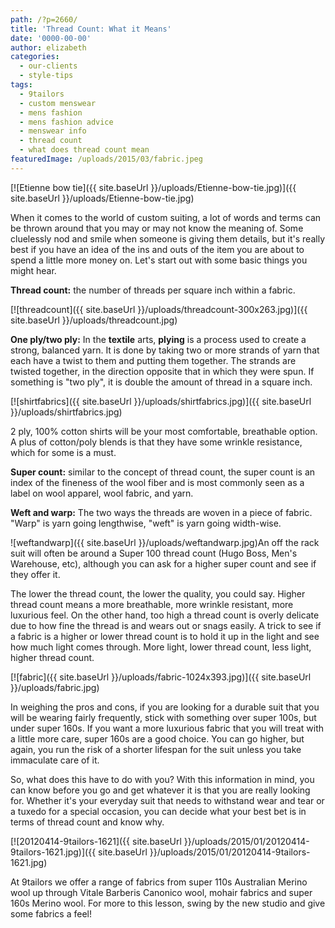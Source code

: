 ```yaml
---
path: /?p=2660/
title: 'Thread Count: What it Means'
date: '0000-00-00'
author: elizabeth
categories:
  - our-clients
  - style-tips
tags:
  - 9tailors
  - custom menswear
  - mens fashion
  - mens fashion advice
  - menswear info
  - thread count
  - what does thread count mean
featuredImage: /uploads/2015/03/fabric.jpeg
---
```

[![Etienne bow tie]({{ site.baseUrl }}/uploads/Etienne-bow-tie.jpg)]({{ site.baseUrl }}/uploads/Etienne-bow-tie.jpg)

When it comes to the world of custom suiting, a lot of words and terms can be thrown around that you may or may not know the meaning of. Some cluelessly nod and smile when someone is giving them details, but it's really best if you have an idea of the ins and outs of the item you are about to spend a little more money on. Let's start out with some basic things you might hear.

**Thread count:** the number of threads per square inch within a fabric.

[![threadcount]({{ site.baseUrl }}/uploads/threadcount-300x263.jpg)]({{ site.baseUrl }}/uploads/threadcount.jpg)

**One ply/two ply:** In the **textile** arts, **plying** is a process used to create a strong, balanced yarn. It is done by taking two or more strands of yarn that each have a twist to them and putting them together. The strands are twisted together, in the direction opposite that in which they were spun. If something is "two ply", it is double the amount of thread in a square inch.

[![shirtfabrics]({{ site.baseUrl }}/uploads/shirtfabrics.jpg)]({{ site.baseUrl }}/uploads/shirtfabrics.jpg)

2 ply, 100% cotton shirts will be your most comfortable, breathable option. A plus of cotton/poly blends is that they have some wrinkle resistance, which for some is a must.

**Super count:** similar to the concept of thread count, the super count is an index of the fineness of the wool fiber and is most commonly seen as a label on wool apparel, wool fabric, and yarn.

**Weft and warp:** The two ways the threads are woven in a piece of fabric. "Warp" is yarn going lengthwise, "weft" is yarn going width-wise.

![weftandwarp]({{ site.baseUrl }}/uploads/weftandwarp.jpg)An off the rack suit will often be around a Super 100 thread count (Hugo Boss, Men's Warehouse, etc), although you can ask for a higher super count and see if they offer it.

The lower the thread count, the lower the quality, you could say. Higher thread count means a more breathable, more wrinkle resistant, more luxurious feel. On the other hand, too high a thread count is overly delicate due to how fine the thread is and wears out or snags easily. A trick to see if a fabric is a higher or lower thread count is to hold it up in the light and see how much light comes through. More light, lower thread count, less light, higher thread count.

[![fabric]({{ site.baseUrl }}/uploads/fabric-1024x393.jpg)]({{ site.baseUrl }}/uploads/fabric.jpg)

In weighing the pros and cons, if you are looking for a durable suit that you will be wearing fairly frequently, stick with something over super 100s, but under super 160s. If you want a more luxurious fabric that you will treat with a little more care, super 160s are a good choice. You can go higher, but again, you run the risk of a shorter lifespan for the suit unless you take immaculate care of it.

So, what does this have to do with you? With this information in mind, you can know before you go and get whatever it is that you are really looking for. Whether it's your everyday suit that needs to withstand wear and tear or a tuxedo for a special occasion, you can decide what your best bet is in terms of thread count and know why.

[![20120414-9tailors-1621]({{ site.baseUrl }}/uploads/2015/01/20120414-9tailors-1621.jpg)]({{ site.baseUrl }}/uploads/2015/01/20120414-9tailors-1621.jpg)

At 9tailors we offer a range of fabrics from super 110s Australian Merino wool up through Vitale Barberis Canonico wool, mohair fabrics and super 160s Merino wool. For more to this lesson, swing by the new studio and give some fabrics a feel!